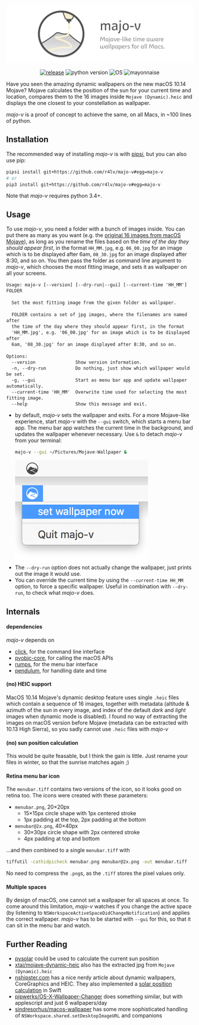![majo-v banner](assets/banner.png)

<p align="center">
  <a href="https://github.com/r4lv/majo-v/releases"><img alt="release" src="https://img.shields.io/badge/release-v0.3.0-555.svg"></a>
  <img alt="python version" src="https://img.shields.io/badge/python-3.4%E2%80%933.7-555.svg">
  <img alt="OS" src="https://img.shields.io/badge/OS-macOS%2010.11+-555.svg?label=OS">
  <img alt="mayonnaise" src="https://img.shields.io/badge/mayonnaise-lots-555.svg">
</p>

Have you seen the amazing dynamic wallpapers on the new macOS 10.14 Mojave? Mojave calculates the position of the sun for your current time and location, compares them to the 16 images inside `Mojave (Dynamic).heic` and displays the one closest to your constellation as wallpaper.

*majo-v* is a proof of concept to achieve the same, on all Macs, in ~100 lines of python.


## Installation

The recommended way of installing *majo-v* is with [pipsi](https://github.com/mitsuhiko/pipsi), but you can also use pip:

``` bash
pipsi install git+https://github.com/r4lv/majo-v#egg=majo-v
# or
pip3 install git+https://github.com/r4lv/majo-v#egg=majo-v
```

Note that *majo-v* requires python 3.4+.


## Usage

To use *majo-v*, you need a folder with a bunch of images inside. You can put there as many as you want (e.g. the [original 16 images from macOS Mojave](https://technastic.com/macos-mojave-dynamic-wallpapers/)), as long as you rename the files based on the *time of the day they should appear first*, in the format `HH_MM.jpg`, e.g. `06_00.jpg` for an image which is to be displayed after 6am, `08_30.jpg` for an image displayed after 8:30, and so on. You then pass the folder as command line argument to *majo-v*, which chooses the most fitting image, and sets it as wallpaper on all your screens.

``` text
Usage: majo-v [--version] [--dry-run|--gui] [--current-time 'HH_MM'] FOLDER

  Set the most fitting image from the given folder as wallpaper.

  FOLDER contains a set of jpg images, where the filenames are named after
  the time of the day where they should appear first, in the format
  'HH_MM.jpg', e.g. '06_00.jpg' for an image which is to be displayed after
  6am, '08_30.jpg' for an image displayed after 8:30, and so on.

Options:
  --version               Show version information.
  -n, --dry-run           Do nothing, just show which wallpaper would be set.
  -g, --gui               Start as menu bar app and update wallpaper automatically.
  --current-time 'HH_MM'  Overwrite time used for selecting the most fitting image.
  --help                  Show this message and exit.
```

- by default, *majo-v* sets the wallpaper and exits. For a more Mojave-like experience, start *majo-v* with the `--gui` switch, which starts a menu bar app. The menu bar app watches the current time in the background, and updates the wallpaper whenever necessary. Use `&` to detach *majo-v* from your terminal:
   ``` bash
   majo-v --gui ~/Pictures/Mojave-Wallpaper &
   ```
   ![menu bar icon screenshot](assets/screenshot-menubar.png)
- The `--dry-run` option does not actually change the wallpaper, just prints out the image it would use.
- You can override the current time by using the `--current-time HH_MM` option, to force a specific wallpaper. Useful in combination with `--dry-run`, to check what *majo-v* does.



## Internals

#### dependencies

*majo-v* depends on

- [click](https://click.palletsprojects.com), for the command line interface
- [pyobjc-core](https://pythonhosted.org/pyobjc/), for calling the macOS APIs
- [rumps](https://github.com/jaredks/rumps), for the menu bar interface
- [pendulum](https://pendulum.eustace.io), for handling date and time


#### (no) HEIC support

MacOS 10.14 Mojave's dynamic desktop feature uses single `.heic` files which contain a sequence of 16 images, together with metadata (altitude & azimuth of the sun in every image, and index of the default *dark* and *light* images when dynamic mode is disabled). I found no way of extracting the images on macOS version before Mojave (metadata can be extracted with 10.13 High Sierra), so you sadly cannot use `.heic` files with *majo-v*


#### (no) sun position calculation

This would be quite feasable, but I think the gain is little. Just rename your files in winter, so that the sunrise matches again ;)


#### Retina menu bar icon

The `menubar.tiff` contains two versions of the icon, so it looks good on retina too. The icons were created with these parameters:

- `menubar.png`, 20×20px
  - 15×15px circle shape with 1px centered stroke
  - 1px padding at the top, 2px padding at the bottom
- `menubar@2x.png`, 40×40px
  - 30×30px circle shape with 2px centered stroke
  - 4px padding at top and bottom

…and then combined to a single `menubar.tiff` with
``` bash
tiffutil -cathidpicheck menubar.png menubar@2x.png -out menubar.tiff
```

No need to compress the `.png`s, as the `.tiff` stores the pixel values only.


#### Multiple spaces

By design of macOS, one cannot set a wallpaper for all spaces at once. To come around this limitation, *majo-v* watches if you change the active space (by listening to `NSWorkspaceActiveSpaceDidChangeNotification`) and applies the correct wallpaper. *majo-v* has to be started with `--gui` for this, so that it can sit in the menu bar and watch.


## Further Reading

- [pysolar](https://github.com/pingswept/pysolar) could be used to calculate the current sun position
- [xtai/mojave-dynamic-heic](https://github.com/xtai/mojave-dynamic-heic) also has the extracted jpg from `Mojave (Dynamic).heic`
- [nshipster.com](https://nshipster.com/macos-dynamic-desktop/) has a nice nerdy article about dynamic wallpapers, CoreGraphics and HEIC. They also implemented a [solar position calculation](https://github.com/NSHipster/DynamicDesktop/blob/master/SolarPosition.playground/Sources/SolarPosition.swift) in Swift
- [pipwerks/OS-X-Wallpaper-Changer](https://github.com/pipwerks/OS-X-Wallpaper-Changer/) does something similar, but with applescript and just 6 wallpapers/day
- [sindresorhus/macos-wallpaper](https://github.com/sindresorhus/macos-wallpaper/blob/master/Sources/wallpaper/Wallpaper.swift) has some more sophisticated handling of `NSWorkspace.shared.setDesktopImageURL` and companions
